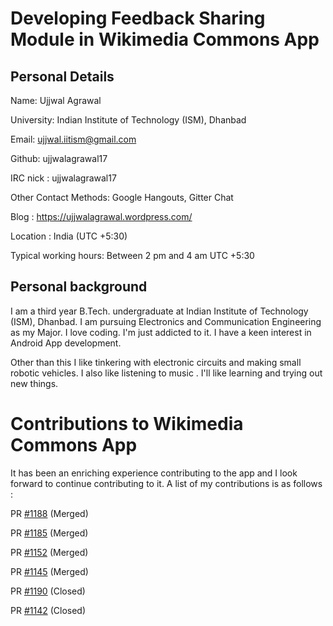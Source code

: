# Developing Feedback Sharing Module in Wikimedia Commons App

## Personal Details

Name: Ujjwal Agrawal

University: Indian Institute of Technology (ISM), Dhanbad 

Email: ujjwal.iitism@gmail.com

Github: ujjwalagrawal17

IRC nick : ujjwalagrawal17

Other Contact Methods: Google Hangouts, Gitter Chat

Blog : https://ujjwalagrawal.wordpress.com/

Location : India (UTC +5:30)

Typical working hours: Between 2 pm and 4 am UTC +5:30

## Personal background

I am a third year B.Tech. undergraduate at Indian Institute of Technology (ISM), Dhanbad. I am pursuing Electronics and Communication Engineering as my Major. I love coding. I'm just addicted to it. I have a keen interest in Android App development.

Other than this I like tinkering with electronic circuits and making small robotic vehicles. I also like listening to music . I'll like learning and trying out new things.


# Contributions to Wikimedia Commons App

It has been an enriching experience contributing to the app and I look forward to continue contributing to it. A list of my contributions is as follows :

PR [#1188](https://github.com/commons-app/apps-android-commons/pull/1188) (Merged)

PR [#1185](https://github.com/commons-app/apps-android-commons/pull/1185) (Merged)

PR [#1152](https://github.com/commons-app/apps-android-commons/pull/1152) (Merged)

PR [#1145](https://github.com/commons-app/apps-android-commons/pull/1145) (Merged)

PR [#1190](https://github.com/commons-app/apps-android-commons/pull/1190) (Closed)

PR [#1142](https://github.com/commons-app/apps-android-commons/pull/1142) (Closed)
